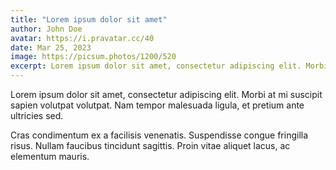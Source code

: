 ```yaml
---
title: "Lorem ipsum dolor sit amet"
author: John Doe
avatar: https://i.pravatar.cc/40
date: Mar 25, 2023
image: https://picsum.photos/1200/520
excerpt: Lorem ipsum dolor sit amet, consectetur adipiscing elit. Morbi at mi suscipit sapien volutpat volutpat. Nam tempor malesuada ligula, et pretium ante ultricies sed.
---
```

Lorem ipsum dolor sit amet, consectetur adipiscing elit. 
Morbi at mi suscipit sapien volutpat volutpat. Nam tempor malesuada ligula, et pretium ante ultricies sed. 

Cras condimentum ex a facilisis venenatis. Suspendisse congue fringilla risus. Nullam faucibus tincidunt sagittis. Proin vitae aliquet lacus, ac elementum mauris.